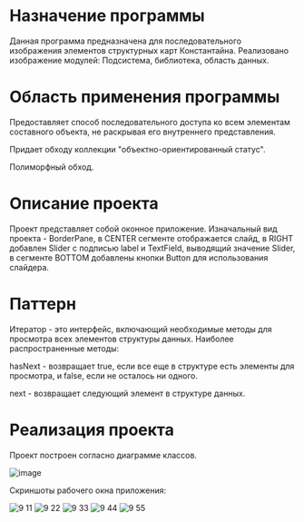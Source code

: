 # Назначение программы 

Данная программа предназначена для последовательного изображения элементов структурных карт Константайна. Реализовано изображение модулей: Подсистема, библиотека, область данных.

# Область применения программы

Предоставляет способ последовательного доступа ко всем элементам составного объекта, не раскрывая его внутреннего представления.

Придает обходу коллекции "объектно-ориентированный статус".

Полиморфный обход.

# Описание проекта

Проект представляет собой оконное приложение. Изначальный вид проекта - BorderPane, в CENTER сегменте отображается слайд, в RIGHT добавлен Slider с подписью label и TextField, выводящий значение Slider, в сегменте BOTTOM добавлены кнопки Button для использования слайдера.

# Паттерн

Итератор - это интерфейс, включающий необходимые методы для просмотра всех элементов структуры данных. Наиболее распространенные методы:

hasNext - возвращает true, если все еще в структуре есть элементы для просмотра, и false, если не осталось ни одного.

next - возвращает следующий элемент в структуре данных.

# Реализация проекта
Проект построен согласно диаграмме классов.

![image](https://user-images.githubusercontent.com/80450495/119718393-2f0e1a00-be70-11eb-800a-113c2f56f077.png)

 Скриншоты рабочего окна приложения:

![9 11](https://user-images.githubusercontent.com/80450495/119405005-479ff800-bce9-11eb-9825-520fdc9880f7.jpg)
![9 22](https://user-images.githubusercontent.com/80450495/119405007-479ff800-bce9-11eb-9e75-e740a1956e9b.jpg)
![9 33](https://user-images.githubusercontent.com/80450495/119405008-48388e80-bce9-11eb-939f-8284a8bae13f.jpg)
![9 44](https://user-images.githubusercontent.com/80450495/119405010-48388e80-bce9-11eb-9392-f4b614143f65.jpg)
![9 55](https://user-images.githubusercontent.com/80450495/119405040-55557d80-bce9-11eb-9b19-93a1166306ae.jpg)

